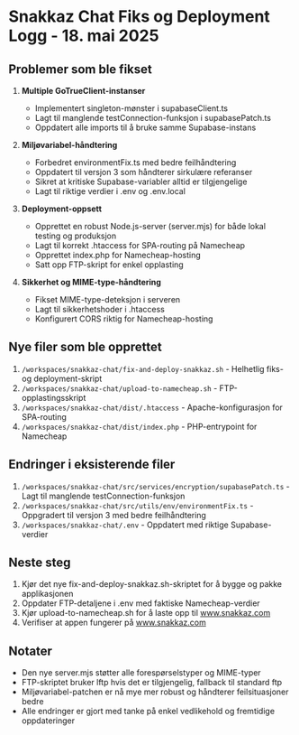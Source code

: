 # Snakkaz Chat Fiks og Deployment Logg - 18. mai 2025

## Problemer som ble fikset

1. **Multiple GoTrueClient-instanser**
   - Implementert singleton-mønster i supabaseClient.ts
   - Lagt til manglende testConnection-funksjon i supabasePatch.ts
   - Oppdatert alle imports til å bruke samme Supabase-instans

2. **Miljøvariabel-håndtering**
   - Forbedret environmentFix.ts med bedre feilhåndtering
   - Oppdatert til versjon 3 som håndterer sirkulære referanser
   - Sikret at kritiske Supabase-variabler alltid er tilgjengelige
   - Lagt til riktige verdier i .env og .env.local

3. **Deployment-oppsett**
   - Opprettet en robust Node.js-server (server.mjs) for både lokal testing og produksjon
   - Lagt til korrekt .htaccess for SPA-routing på Namecheap
   - Opprettet index.php for Namecheap-hosting
   - Satt opp FTP-skript for enkel opplasting

4. **Sikkerhet og MIME-type-håndtering**
   - Fikset MIME-type-deteksjon i serveren
   - Lagt til sikkerhetshoder i .htaccess
   - Konfigurert CORS riktig for Namecheap-hosting

## Nye filer som ble opprettet

1. `/workspaces/snakkaz-chat/fix-and-deploy-snakkaz.sh` - Helhetlig fiks- og deployment-skript
2. `/workspaces/snakkaz-chat/upload-to-namecheap.sh` - FTP-opplastingsskript
3. `/workspaces/snakkaz-chat/dist/.htaccess` - Apache-konfigurasjon for SPA-routing
4. `/workspaces/snakkaz-chat/dist/index.php` - PHP-entrypoint for Namecheap

## Endringer i eksisterende filer

1. `/workspaces/snakkaz-chat/src/services/encryption/supabasePatch.ts` - Lagt til manglende testConnection-funksjon
2. `/workspaces/snakkaz-chat/src/utils/env/environmentFix.ts` - Oppgradert til versjon 3 med bedre feilhåndtering
3. `/workspaces/snakkaz-chat/.env` - Oppdatert med riktige Supabase-verdier

## Neste steg

1. Kjør det nye fix-and-deploy-snakkaz.sh-skriptet for å bygge og pakke applikasjonen
2. Oppdater FTP-detaljene i .env med faktiske Namecheap-verdier
3. Kjør upload-to-namecheap.sh for å laste opp til www.snakkaz.com
4. Verifiser at appen fungerer på www.snakkaz.com

## Notater

- Den nye server.mjs støtter alle forespørselstyper og MIME-typer
- FTP-skriptet bruker lftp hvis det er tilgjengelig, fallback til standard ftp
- Miljøvariabel-patchen er nå mye mer robust og håndterer feilsituasjoner bedre
- Alle endringer er gjort med tanke på enkel vedlikehold og fremtidige oppdateringer
